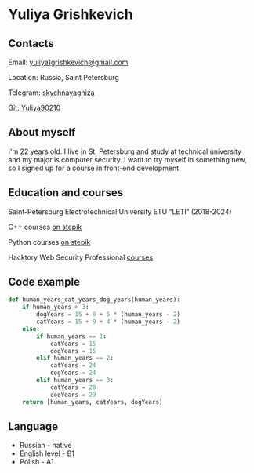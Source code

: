 # Yuliya Grishkevich
## Contacts
Email: yuliya1grishkevich@gmail.com

Location: Russia, Saint Petersburg

Telegram: [skychnayaghiza](telegram.com/skychnayaghiza)

Git: [Yuliya90210](https://github.com/Yuliya90210)

## About myself 
I'm 22 years old. I live in St. Petersburg and study at technical university and my major is computer security. I want to try myself in something new, so I signed up for a course in front-end development.

## Education and courses
Saint-Petersburg Electrotechnical University ETU “LETI” (2018-2024)

C++ courses [on stepik](https://stepik.org/course/363/promo)

Python courses [on stepik](https://stepik.org/course/58852/info)

Hacktory Web Security Professional [courses](https://hacktory.ai/courses/web-security)
## Code example

```python
def human_years_cat_years_dog_years(human_years):
    if human_years > 3:
        dogYears = 15 + 9 + 5 * (human_years - 2)
        catYears = 15 + 9 + 4 * (human_years - 2)
    else:
        if human_years == 1:
            catYears = 15
            dogYears = 15
        elif human_years == 2:
            catYears = 24
            dogYears = 24
        elif human_years == 3:
            catYears = 28
            dogYears = 29
    return [human_years, catYears, dogYears]
```

## Language
* Russian - native
* English level - B1
* Polish - A1
